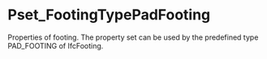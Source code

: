 # Pset_FootingTypePadFooting

Properties of footing. The property set can be used by the predefined type PAD_FOOTING of IfcFooting.<!-- end of definition -->
